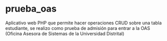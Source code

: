 # prueba_oas
Aplicativo web PHP que permite hacer operaciones CRUD sobre una tabla estudiante, se realizo como prueba de admisión para entrar a la OAS (Oficina Asesora de Sistemas de la Universidad Distrital)
